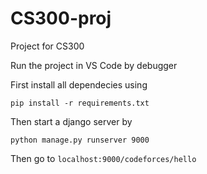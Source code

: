 # CS300-proj
Project for CS300

Run the project in VS Code by debugger 

First install all dependecies using 

`pip install -r requirements.txt`

Then start a django server by

`python manage.py runserver 9000`

Then go to `localhost:9000/codeforces/hello`
